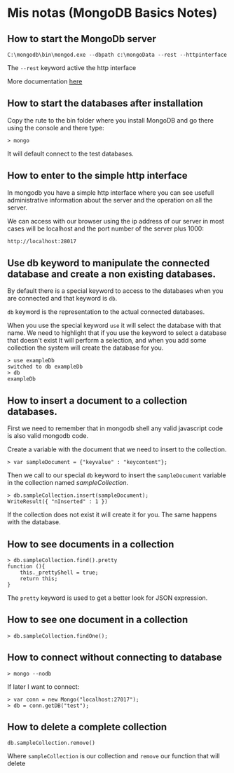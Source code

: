 # Mis notas (MongoDB Basics Notes)

## How to start the MongoDb server

```Shell
C:\mongodb\bin\mongod.exe --dbpath c:\mongoData --rest --httpinterface
```
The `--rest` keyword active the http interface

More documentation [here](http://docs.mongodb.org/ecosystem/tools/http-interfaces/#http-console)

## How to start the databases after installation

Copy the rute to the bin folder where you install MongoDB and go there using the console and there type:
```shell
> mongo
```
It will default connect to the test databases.

## How to enter to the simple http interface

In mongodb you have a simple http interface where you can see  usefull administrative information about the server and the operation on all the server.

We can access with our browser using the ip address of our server in most cases will be localhost and the port number of the server plus 1000:
```html
http://localhost:28017
```

## Use db keyword to manipulate the connected database and create a non existing databases.

By default there is a special keyword to access to the databases when you are connected and that keyword is `db`.

`db` keyword is the representation to the actual connected databases.

When you use the special keyword `use` it will select the database with that name. We need to highlight that if you use the keyword to select a database that doesn't exist It will perform a selection, and when you add some collection the system will create the database for you.
```shell
> use exampleDb
switched to db exampleDb
> db
exampleDb
```

## How to insert a document to a collection databases.

First we need to remember that in mongodb shell any valid javascript code is also valid mongodb code.

Create a variable with the document that we need to insert to the collection.
```shell
> var sampleDocument = {"keyvalue" : "keycontent"};
```
Then we call to our special `db` keyword to insert the `sampleDocument` variable in the collection named *sampleCollection*.
```shell
> db.sampleCollection.insert(sampleDocument);
WriteResult({ "nInserted" : 1 })
```
If the collection does not exist it will create it for you. The same happens with the database.

## How to see documents in a collection

```shell
> db.sampleCollection.find().pretty
function (){
    this._prettyShell = true;
    return this;
}
```
The `pretty` keyword is used to get a better look for JSON expression.

## How to see one document in a collection

```shell
> db.sampleCollection.findOne();
```

## How to connect without connecting to database

```shell
> mongo --nodb
```
If later I want to connect:

```shell
> var conn = new Mongo("localhost:27017");
> db = conn.getDB("test");
```

## How to delete a complete collection

```shell
db.sampleCollection.remove()
```
Where `sampleCollection` is our collection and `remove` our function that will delete
